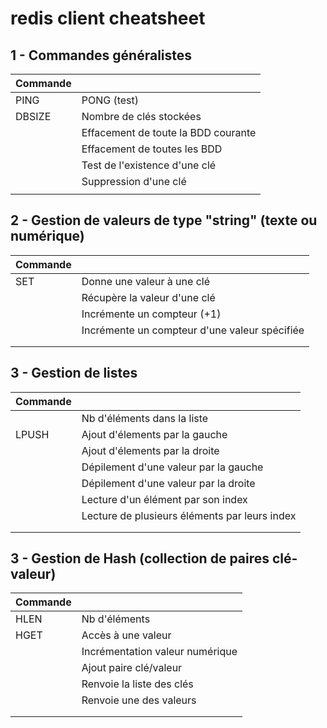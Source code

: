 # redis client cheatsheet

## 1 - Commandes généralistes

| Commande |   |
|----|-----|
| PING | PONG (test) |
| DBSIZE | Nombre de clés stockées |
|    | Effacement de toute la BDD courante |
|  | Effacement de toutes les BDD |
|  | Test de l'existence d'une clé |
|  | Suppression d'une clé |
|  |  |


## 2 - Gestion de valeurs de type "string" (texte ou numérique)

| Commande |   |
|----|-----|
| SET | Donne une valeur à une clé |
|  | Récupère la valeur d'une clé |
|  | Incrémente un compteur (+1) |
|  | Incrémente un compteur d'une valeur spécifiée |
|  |  |
|  |  |


## 3 - Gestion de listes

| Commande |   |
|----|-----|
|  | Nb d'éléments dans la liste |
| LPUSH | Ajout d'élements par la gauche |
|  | Ajout d'élements par la droite |
|  | Dépilement d'une valeur par la gauche |
|  | Dépilement d'une valeur par la droite |
|  | Lecture d'un élément par son index |
|  | Lecture de plusieurs éléments par leurs index |
|  |  |
|  |  |

## 3 - Gestion de Hash (collection de paires clé-valeur)

| Commande |   |
|----|-----|
| HLEN | Nb d'éléments |
| HGET | Accès à une valeur |
|    | Incrémentation valeur numérique |
|  | Ajout paire clé/valeur |
|  | Renvoie la liste des clés |
|  | Renvoie une des valeurs |
|  |  |
|  |  |





